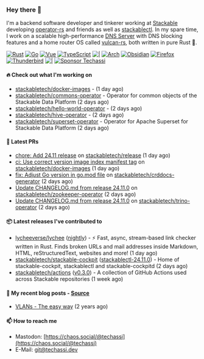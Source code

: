 ### Hey there 👋

I'm a backend software developer and tinkerer working at [Stackable][stackable] developing
[operator-rs][op-rs] and friends as well as [stackablectl][sctl]. In my spare time, I work
on a scalable high-performance [DNS Server][portal] with DNS blocking features and a home
router OS called [vulcan-rs][vulcan], both written in pure Rust 🦀.

[sctl]: https://github.com/stackabletech/stackable-cockpit
[op-rs]: https://github.com/stackabletech/operator-rs
[stackable]: https://github.com/stackabletech
[portal]: https://github.com/portal-rs/portal
[vulcan]: https://github.com/vulcan-rs

[![Rust](https://img.shields.io/badge/-Rust-141414?style=flat&logo=rust&logoColor=%23f97f39)](https://www.rust-lang.org/)
[![Go](https://img.shields.io/badge/-Go-141414?style=flat&logo=go&logoColor=%23f97f39)](https://go.dev/)
[![Vue](https://img.shields.io/badge/-Vue-141414?style=flat&logo=vuedotjs&logoColor=%23f97f39)](https://vuejs.org/)
[![TypeScript](https://img.shields.io/badge/-TypeScript-141414?style=flat&logo=typescript&logoColor=%23f97f39)](https://www.typescriptlang.org/)
![|](https://img.shields.io/badge/-%7C-141414?style=flat&logoColor=%23f97f39)
[![Arch](https://img.shields.io/badge/-Arch-141414?style=flat&logo=archlinux&logoColor=%23f97f39)](https://archlinux.org/)
[![Obsidian](https://img.shields.io/badge/-Obsidian-141414?style=flat&logo=obsidian&logoColor=%23f97f39)](https://obsidian.md/)
[![Firefox](https://img.shields.io/badge/-Firefox-141414?style=flat&logo=firefox&logoColor=%23f97f39)](https://www.mozilla.org/en-US/firefox/new/)
[![Thunderbird](https://img.shields.io/badge/-Thunderbird-141414?style=flat&logo=thunderbird&logoColor=%23f97f39)](https://www.thunderbird.net/en-US/)
![|](https://img.shields.io/badge/-%7C-141414?style=flat&logoColor=%23f97f39)
[![Sponsor Techassi](https://img.shields.io/badge/-Sponsor-141414?style=flat&logo=github&logoColor=%23f97f39)](https://github.com/sponsors/Techassi)

#### 🔥 Check out what I'm working on


- [stackabletech/docker-images](https://github.com/stackabletech/docker-images) -  (1 day ago)
- [stackabletech/commons-operator](https://github.com/stackabletech/commons-operator) - Operator for common objects of the Stackable Data Platform (2 days ago)
- [stackabletech/hello-world-operator](https://github.com/stackabletech/hello-world-operator) -  (2 days ago)
- [stackabletech/hive-operator](https://github.com/stackabletech/hive-operator) -  (2 days ago)
- [stackabletech/superset-operator](https://github.com/stackabletech/superset-operator) - Operator for Apache Superset for Stackable Data Platform (2 days ago)

#### 🧪 Latest PRs


- [chore: Add 24.11 release](https://github.com/stackabletech/release/pull/33) on [stackabletech/release](https://github.com/stackabletech/release) (1 day ago)
- [ci: Use correct version image index manifest tag](https://github.com/stackabletech/docker-images/pull/938) on [stackabletech/docker-images](https://github.com/stackabletech/docker-images) (1 day ago)
- [fix: Adjust Go version in go.mod file](https://github.com/stackabletech/crddocs-generator/pull/25) on [stackabletech/crddocs-generator](https://github.com/stackabletech/crddocs-generator) (2 days ago)
- [Update CHANGELOG.md from release 24.11.0](https://github.com/stackabletech/zookeeper-operator/pull/886) on [stackabletech/zookeeper-operator](https://github.com/stackabletech/zookeeper-operator) (2 days ago)
- [Update CHANGELOG.md from release 24.11.0](https://github.com/stackabletech/trino-operator/pull/669) on [stackabletech/trino-operator](https://github.com/stackabletech/trino-operator) (2 days ago)

#### 📦 Latest releases I've contributed to


- [lycheeverse/lychee](https://github.com/lycheeverse/lychee/releases/tag/nightly) ([nightly](https://github.com/lycheeverse/lychee/releases/tag/nightly)) - ⚡ Fast, async, stream-based link checker written in Rust. Finds broken URLs and mail addresses inside Markdown, HTML, reStructuredText, websites and more! (1 day ago)
- [stackabletech/stackable-cockpit](https://github.com/stackabletech/stackable-cockpit/releases/tag/stackablectl-24.11.0) ([stackablectl-24.11.0](https://github.com/stackabletech/stackable-cockpit/releases/tag/stackablectl-24.11.0)) - Home of stackable-cockpit, stackablectl and stackable-cockpitd (2 days ago)
- [stackabletech/actions](https://github.com/stackabletech/actions/releases/tag/v0.3.0) ([v0.3.0](https://github.com/stackabletech/actions/releases/tag/v0.3.0)) - A collection of GitHub Actions used across Stackable repositories (1 week ago)

#### 📜 My recent blog posts - [Source](https://github.com/Techassi/page)


- [VLANs - The easy way](https://techassi.dev/posts/vlans-the-easy-way/) (2 years ago)

#### 📫 How to reach me

- Mastodon: [https://chaos.social/@techassi](https://chaos.social/@techassi)
- E-Mail: git@techassi.dev
